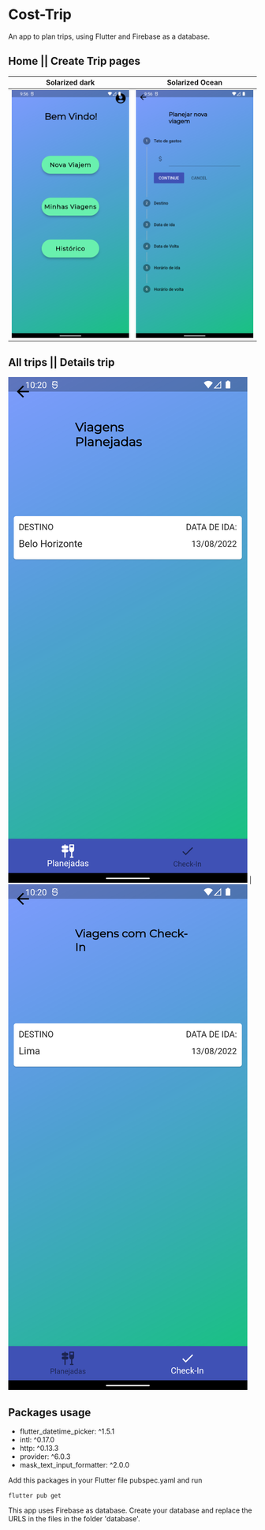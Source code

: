 # Cost-Trip

An app to plan trips, using Flutter and Firebase as a database.

## Home || Create Trip pages

Solarized dark             |  Solarized Ocean
:-------------------------:|:-------------------------:
![Screenshots](./screenshots/home_page.png)  |  ![Screenshots](./screenshots/creat_trip.png)

## All trips || Details trip

![Screenshots](./screenshots/all_trips.png) | ![Screenshots](./screenshots/all_trips_with_chekin.png)


## Packages usage

* flutter_datetime_picker: ^1.5.1
* intl: ^0.17.0
* http: ^0.13.3
* provider: ^6.0.3
* mask_text_input_formatter: ^2.0.0

Add this packages in your Flutter file pubspec.yaml and run 

```
flutter pub get

```
This app uses Firebase as database. Create your database and replace the URLS in the files in the folder 'database'.

